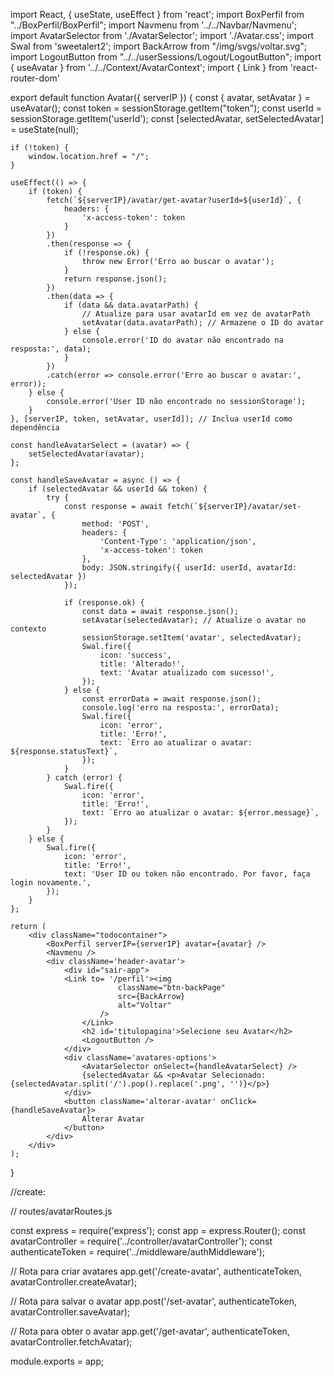 import React, { useState, useEffect } from 'react';
import BoxPerfil from "../BoxPerfil/BoxPerfil";
import Navmenu from '../../Navbar/Navmenu';
import AvatarSelector from './AvatarSelector';
import './Avatar.css';
import Swal from 'sweetalert2';
import BackArrow from "/img/svgs/voltar.svg";
import LogoutButton from "../../userSessions/Logout/LogoutButton";
import { useAvatar } from '../../Context/AvatarContext';
import { Link } from 'react-router-dom'


export default function Avatar({ serverIP }) {
    const { avatar, setAvatar } = useAvatar();
    const token = sessionStorage.getItem("token");
    const userId = sessionStorage.getItem('userId');
    const [selectedAvatar, setSelectedAvatar] = useState(null);

    if (!token) {
        window.location.href = "/";
    }

    useEffect(() => {
        if (token) {
            fetch(`${serverIP}/avatar/get-avatar?userId=${userId}`, {
                headers: {
                    'x-access-token': token
                }
            })
            .then(response => {
                if (!response.ok) {
                    throw new Error('Erro ao buscar o avatar');
                }
                return response.json();
            })
            .then(data => {
                if (data && data.avatarPath) {
                    // Atualize para usar avatarId em vez de avatarPath
                    setAvatar(data.avatarPath); // Armazene o ID do avatar
                } else {
                    console.error('ID do avatar não encontrado na resposta:', data);
                }
            })
            .catch(error => console.error('Erro ao buscar o avatar:', error));
        } else {
            console.error('User ID não encontrado no sessionStorage');
        }
    }, [serverIP, token, setAvatar, userId]); // Inclua userId como dependência

    const handleAvatarSelect = (avatar) => {
        setSelectedAvatar(avatar);
    };

    const handleSaveAvatar = async () => {
        if (selectedAvatar && userId && token) {
            try {
                const response = await fetch(`${serverIP}/avatar/set-avatar`, {
                    method: 'POST',
                    headers: {
                        'Content-Type': 'application/json',
                        'x-access-token': token
                    },
                    body: JSON.stringify({ userId: userId, avatarId: selectedAvatar })
                });

                if (response.ok) {
                    const data = await response.json();
                    setAvatar(selectedAvatar); // Atualize o avatar no contexto
                    sessionStorage.setItem('avatar', selectedAvatar);
                    Swal.fire({
                        icon: 'success',
                        title: 'Alterado!',
                        text: 'Avatar atualizado com sucesso!',
                    });
                } else {
                    const errorData = await response.json();
                    console.log('erro na resposta:', errorData);
                    Swal.fire({
                        icon: 'error',
                        title: 'Erro!',
                        text: `Erro ao atualizar o avatar: ${response.statusText}`,
                    });
                }
            } catch (error) {
                Swal.fire({
                    icon: 'error',
                    title: 'Erro!',
                    text: `Erro ao atualizar o avatar: ${error.message}`,
                });
            }
        } else {
            Swal.fire({
                icon: 'error',
                title: 'Erro!',
                text: 'User ID ou token não encontrado. Por favor, faça login novamente.',
            });
        }
    };

    return (
        <div className="todocontainer">
            <BoxPerfil serverIP={serverIP} avatar={avatar} />
            <Navmenu />
            <div className='header-avatar'>
                <div id="sair-app">
                <Link to= '/perfil'><img
                            className="btn-backPage"
                            src={BackArrow}
                            alt="Voltar"
                        />
                    </Link>
                    <h2 id='titulopagina'>Selecione seu Avatar</h2>
                    <LogoutButton />
                </div>
                <div className='avatares-options'>
                    <AvatarSelector onSelect={handleAvatarSelect} />
                    {selectedAvatar && <p>Avatar Selecionado: {selectedAvatar.split('/').pop().replace('.png', '')}</p>}
                </div>
                <button className='alterar-avatar' onClick={handleSaveAvatar}>
                    Alterar Avatar
                </button>
            </div>
        </div>
    );
}

//create:

// routes/avatarRoutes.js

const express = require('express');
const app = express.Router();
const avatarController = require('../controller/avatarController');
const authenticateToken = require('../middleware/authMiddleware');

// Rota para criar avatares
app.get('/create-avatar', authenticateToken, avatarController.createAvatar);

// Rota para salvar o avatar
app.post('/set-avatar', authenticateToken, avatarController.saveAvatar);

// Rota para obter o avatar
app.get('/get-avatar', authenticateToken, avatarController.fetchAvatar);

module.exports = app;

